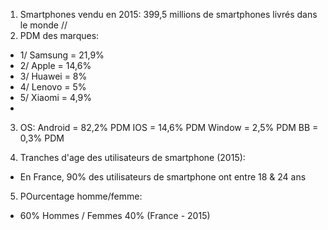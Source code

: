 1) Smartphones vendu en 2015: 399,5 millions de smartphones livrés dans le monde //
2) PDM des marques:
  - 1/ Samsung = 21,9%
  - 2/ Apple = 14,6%
  - 3/ Huawei = 8%
  - 4/ Lenovo = 5%
  - 5/ Xiaomi = 4,9%
  - 
3) OS: Android = 82,2% PDM
       IOS = 14,6% PDM
       Window = 2,5% PDM
       BB = 0,3% PDM

4) Tranches d'age des utilisateurs de smartphone (2015):
  - En France, 90% des utilisateurs de smartphone ont entre 18 & 24 ans
  
5) POurcentage homme/femme: 
  - 60% Hommes / Femmes 40% (France - 2015)

